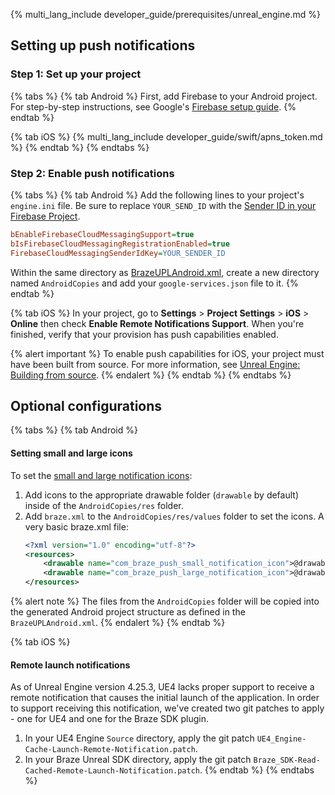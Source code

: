 {% multi_lang_include developer_guide/prerequisites/unreal_engine.md %}

## Setting up push notifications

### Step 1: Set up your project

{% tabs %}
{% tab Android %}
First, add Firebase to your Android project. For step-by-step instructions, see Google's [Firebase setup guide](https://firebase.google.com/docs/android/setup).
{% endtab %}

{% tab iOS %}
{% multi_lang_include developer_guide/swift/apns_token.md %}
{% endtab %}
{% endtabs %}

### Step 2: Enable push notifications

{% tabs %}
{% tab Android %}
Add the following lines to your project's `engine.ini` file. Be sure to replace `YOUR_SEND_ID` with the [Sender ID in your Firebase Project](https://firebase.google.com/docs/cloud-messaging/concept-options#credentials).

```ini
bEnableFirebaseCloudMessagingSupport=true
bIsFirebaseCloudMessagingRegistrationEnabled=true
FirebaseCloudMessagingSenderIdKey=YOUR_SENDER_ID
```

Within the same directory as [BrazeUPLAndroid.xml](./BrazeSample/Plugins/Braze/Source/Braze/BrazeUPLAndroid.xml), create a new directory named `AndroidCopies` and add your `google-services.json` file to it.
{% endtab %}

{% tab iOS %}
In your project, go to **Settings** > **Project Settings** > **iOS** > **Online** then check **Enable Remote Notifications Support**. When you're finished, verify that your provision has push capabilities enabled.

{% alert important %}
To enable push capabilities for iOS, your project must have been built from source. For more information, see [Unreal Engine: Building from source](https://dev.epicgames.com/documentation/en-us/unreal-engine/building-unreal-engine-from-source).
{% endalert %}
{% endtab %}
{% endtabs %}

## Optional configurations

{% tabs %}
{% tab Android %}
#### Setting small and large icons

To set the [small and large notification icons]({{site.baseurl}}/developer_guide/push_notifications/?sdktab=android&tab=android#configure-icons):

1. Add icons to the appropriate drawable folder (`drawable` by default) inside of the `AndroidCopies/res` folder.
2. Add `braze.xml` to the `AndroidCopies/res/values` folder to set the icons. A very basic braze.xml file:
    ```xml
    <?xml version="1.0" encoding="utf-8"?>
    <resources>
        <drawable name="com_braze_push_small_notification_icon">@drawable/notification_small_icon</drawable>
        <drawable name="com_braze_push_large_notification_icon">@drawable/notification_large_icon</drawable>
    </resources>
    ```

{% alert note %}
The files from the `AndroidCopies` folder will be copied into the generated Android project structure as defined in the `BrazeUPLAndroid.xml`.
{% endalert %}
{% endtab %}

{% tab iOS %}
#### Remote launch notifications

As of Unreal Engine version 4.25.3, UE4 lacks proper support to receive a remote notification that causes the initial launch of the application. In order to support receiving this notification, we've created two git patches to apply - one for UE4 and one for the Braze SDK plugin.

1. In your UE4 Engine `Source` directory, apply the git patch `UE4_Engine-Cache-Launch-Remote-Notification.patch`.
2. In your Braze Unreal SDK directory, apply the git patch `Braze_SDK-Read-Cached-Remote-Launch-Notification.patch`.
{% endtab %}
{% endtabs %}
